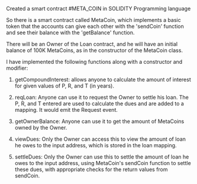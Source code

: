 Created a smart contract #META_COIN in SOLIDITY  Programming language

So there is a smart contract called MetaCoin, which implements a basic token that the accounts can give each other with the 'sendCoin' function and see their balance with the 'getBalance' function.

There will be an Owner of the Loan contract, and he will have an initial balance of 100K MetaCoins, as in the constructor of the MetaCoin class.

I have implemented the following functions along with a constructor and modifier:

1. getCompoundInterest: allows anyone to calculate the amount of interest for given values of P, R, and T (in years).  
                                                                                        
2. reqLoan: Anyone can use it to request the Owner to settle his loan. The P, R, and T entered are used to calculate the dues and are added to a mapping. It would emit the Request event.  
                                                                                                                                                                     
3. getOwnerBalance: Anyone can use it to get the amount of MetaCoins owned by the Owner. 

4. viewDues: Only the Owner can access this to view the amount of loan he owes to the input address, which is stored in the loan mapping. 
                                                                                                                                                                        
5. settleDues: Only the Owner can use this to settle the amount of loan he owes to the input address, using MetaCoin's sendCoin function to settle these dues, with appropriate checks for the return values from sendCoin.                                                                                                                                                                                                                                                                                                                                                                             



